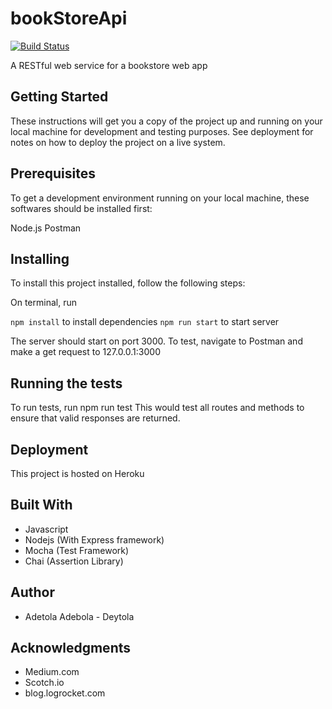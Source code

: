 # bookStoreApi
[![Build Status](https://travis-ci.com/deytola/bookStoreApi.svg?branch=master)](https://travis-ci.com/deytola/bookStoreApi)

A RESTful web service for a bookstore web app

## Getting Started

These instructions will get you a copy of the project up and running on your local machine for development and testing purposes. See deployment for notes on how to deploy the project on a live system.

## Prerequisites
To get a development environment running on your local machine, these softwares should be installed first:

Node.js
Postman

## Installing
To install this project installed, follow the following steps:

On terminal, run

```npm install``` to install dependencies
```npm run start``` to start server

The server should start on port 3000.
To test, navigate to Postman and make a get request to 127.0.0.1:3000

## Running the tests
To run tests, run npm run test This would test all routes and methods to ensure that valid responses are returned.

## Deployment
This project is hosted on Heroku

## Built With
- Javascript
- Nodejs (With Express framework)
- Mocha (Test Framework)
- Chai (Assertion Library)

## Author

- Adetola Adebola - Deytola


## Acknowledgments
- Medium.com
- Scotch.io
- blog.logrocket.com
